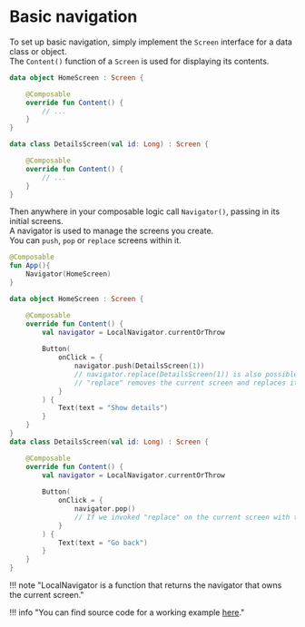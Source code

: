 # Basic navigation

To set up basic navigation, simply implement the `Screen` interface for a data class or object.<br>
The `Content()` function of a `Screen` is used for displaying its contents.

```kotlin
data object HomeScreen : Screen {

    @Composable
    override fun Content() {
        // ...
    }
}

data class DetailsScreen(val id: Long) : Screen {

    @Composable
    override fun Content() {
        // ...
    }
}
```

Then anywhere in your composable logic call `Navigator()`, passing in its initial screens.<br>
A navigator is used to manage the screens you create.<br>
You can `push`, `pop` or `replace` screens within it.

```kotlin
@Composable
fun App(){
    Navigator(HomeScreen)
}

data object HomeScreen : Screen {

    @Composable
    override fun Content() {
        val navigator = LocalNavigator.currentOrThrow
        
        Button(
            onClick = {
                navigator.push(DetailsScreen(1))
                // navigator.replace(DetailsScreen(1)) is also possible
                // "replace" removes the current screen and replaces it with the one specified.
            }
        ) {
            Text(text = "Show details")
        }
    }
}
data class DetailsScreen(val id: Long) : Screen {

    @Composable
    override fun Content() {
        val navigator = LocalNavigator.currentOrThrow
        
        Button(
            onClick = {
                navigator.pop()
                // If we invoked "replace" on the current screen with this one instead of pushing, "pop" won't do anything
            }
        ) {
            Text(text = "Go back")
        }
    }
}
```

!!! note "LocalNavigator is a function that returns the navigator that owns the current screen."

!!! info "You can find source code for a working example [here](https://github.com/hristogochev/vortex/blob/main/samples/multiplatform/src/commonMain/kotlin/io/github/hristogochev/vortex/sample/multiplatform/navigation/basic/BasicNavigation.kt)."




